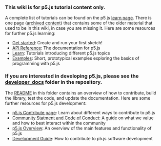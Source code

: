 ### This wiki is for p5.js tutorial content only.
A complete list of tutorials can be found on the p5.js [learn page](http://p5js.org/learn/). There is one page ([archived content](https://github.com/processing/p5.js/wiki/Archived-Content)) that contains some of the older material that used to be in this wiki, in case you are missing it. Here are some resources for further p5.js learning:
* [Get started](http://p5js.org/get-started/): Create and run your first sketch!  
* [API Reference](http://p5js.org/reference): The documentation for p5.js
* [Learn](http://p5js.org/learn/): Tutorials introducing different p5.js topics
* [Examples](http://p5js.org/examples/): Short, prototypical examples exploring the basics of programming with p5.js

### If you are interested in developing p5.js, please see the [developer_docs](https://github.com/processing/p5.js/tree/master/developer_docs) folder in the repository.
The [README](https://github.com/processing/p5.js/blob/master/developer_docs/README.md) in this folder contains an overview of how to contribute, build the library, test the code, and update the documentation. Here are some further resources for p5.js development:

* [p5.js Contribute page](http://p5js.org/community/): Learn about different ways to contribute to p5.js
* [Community Statment and Code of Conduct](https://github.com/processing/p5.js/blob/master/CODE_OF_CONDUCT.md): A guide on what we value and how to best interact within the community
* [p5.js Overview](https://github.com/processing/p5.js/wiki/p5.js-overview): An overview of the main features and functionality of p5.js
* [Development Guide](https://github.com/processing/p5.js/tree/master/developer_docs): How to contribute to p5.js software development
